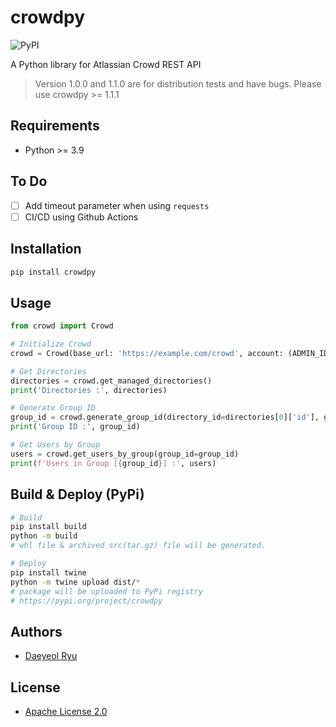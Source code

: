 # crowdpy

![PyPI](https://img.shields.io/pypi/v/crowdpy)

A Python library for Atlassian Crowd REST API
> Version 1.0.0 and 1.1.0 are for distribution tests and have bugs. Please use crowdpy >= 1.1.1

## Requirements
- Python >= 3.9

## To Do
- [ ] Add timeout parameter when using `requests`
- [ ] CI/CD using Github Actions

## Installation
```sh
pip install crowdpy
```

## Usage
```python
from crowd import Crowd

# Initialize Crowd
crowd = Crowd(base_url: 'https://example.com/crowd', account: (ADMIN_ID, ADMIN_PW))

# Get Directories
directories = crowd.get_managed_directories()
print('Directories :', directories)

# Generate Group ID
group_id = crowd.generate_group_id(directory_id=directories[0]['id'], group_name='TestGroup')
print('Group ID :', group_id)

# Get Users by Group
users = crowd.get_users_by_group(group_id=group_id)
print(f'Users in Group [{group_id}] :', users)
```

## Build & Deploy (PyPi)
```sh
# Build
pip install build
python -m build
# whl file & archived src(tar.gz) file will be generated.

# Deploy
pip install twine
python -m twine upload dist/*
# package will be uploaded to PyPi registry
# https://pypi.org/project/crowdpy
```

## Authors
- [Daeyeol Ryu](https://yoobato.com)

## License
- [Apache License 2.0](./LICENSE)
